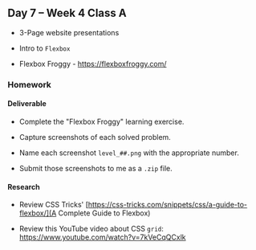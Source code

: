 ## Day 7 – Week 4 Class A

* 3-Page website presentations

* Intro to `Flexbox`

* Flexbox Froggy - https://flexboxfroggy.com/

### Homework

#### Deliverable

* Complete the "Flexbox Froggy" learning exercise.

* Capture screenshots of each solved problem.

* Name each screenshot `level_##.png` with the appropriate number.

* Submit those screenshots to me as a `.zip` file.

#### Research

* Review CSS Tricks' [https://css-tricks.com/snippets/css/a-guide-to-flexbox/](A Complete Guide to Flexbox)

* Review this YouTube video about CSS `grid`: https://www.youtube.com/watch?v=7kVeCqQCxlk
